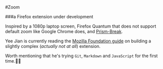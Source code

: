 #Zoom

###a Firefox extension under development

Inspired by a 1080p laptop screen, Firefox Quantum that does not support default zoom like Google Chrome does, and [Prism-Break](prism-break.org).


Yee Jian is currently reading the [Mozilla Foundation guide](https://developer.mozilla.org/en-US/Add-ons/WebExtensions/Your_second_WebExtension) on building a slightly complex (_actually not at all_) extension.


Worth mentioning that he's trying `Git`, `Markdown` and `JavaScript` for the first time.:tada::tada: